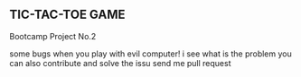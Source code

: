 <h2>TIC-TAC-TOE GAME </h2> 
Bootcamp Project No.2

some bugs when you play with evil computer! 
i see what is the problem you can also contribute and solve the issu 
send me pull request
